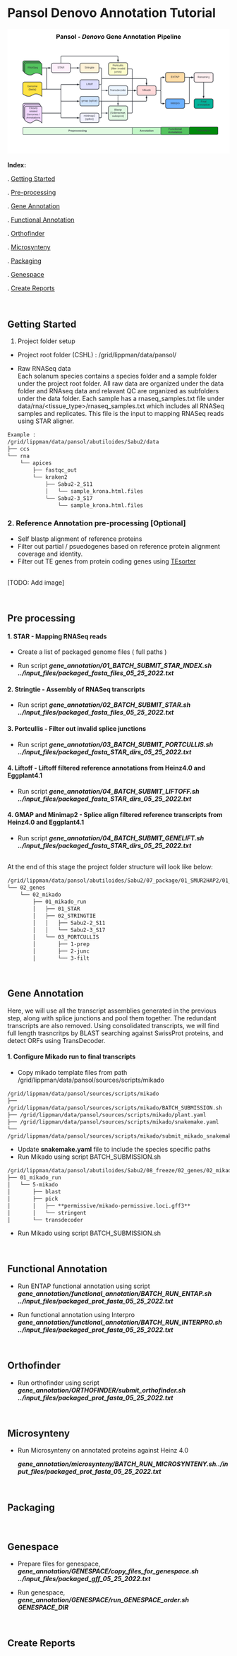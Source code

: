 # Pansol Denovo Annotation Tutorial

![Denovo Gene annotation pipeline v1.0 ](https://github.com/pan-sol/pan-sol-pipelines/blob/main/tutorials/images/Pansol_denovo_gene_annotation_pipeline.png)

**Index:**

. [Getting Started](https://github.com/pan-sol/pan-sol-pipelines/blob/master/tutorials/denovo_gene_annotation_tutorial.md#getting-started)

. [Pre-processing](https://github.com/pan-sol/pan-sol-pipelines/blob/master/tutorials/denovo_gene_annotation_tutorial.md#pre-processing)

. [Gene Annotation](https://github.com/pan-sol/pan-sol-pipelines/blob/master/tutorials/denovo_gene_annotation_tutorial.md#gene-annotation)

. [Functional Annotation](https://github.com/pan-sol/pan-sol-pipelines/blob/master/tutorials/denovo_gene_annotation_tutorial.md#functional-annotation)

. [Orthofinder](https://github.com/pan-sol/pan-sol-pipelines/blob/master/tutorials/denovo_gene_annotation_tutorial.md#orthofinder)

. [Microsynteny](https://github.com/pan-sol/pan-sol-pipelines/blob/master/tutorials/denovo_gene_annotation_tutorial.md#microsynteny)

. [Packaging](https://github.com/pan-sol/pan-sol-pipelines/blob/master/tutorials/denovo_gene_annotation_tutorial.md#packaging)

. [Genespace](https://github.com/pan-sol/pan-sol-pipelines/blob/master/tutorials/denovo_gene_annotation_tutorial.md#genespace)

. [Create Reports](https://github.com/pan-sol/pan-sol-pipelines/blob/master/tutorials/denovo_gene_annotation_tutorial.md#reporting)


<br/>

## Getting Started
1. Project folder setup
    
*   Project root folder (CSHL) : /grid/lippman/data/pansol/

*   Raw RNASeq data
    <br/>
    Each solanum species contains a species folder and a sample folder under the project root folder. All raw data are organized under the data folder and RNAseq data and relavant QC are organized as subfolders under the data folder. Each sample has a rnaseq_samples.txt file under data/rna/<tissue_type>/rnaseq_samples.txt which includes all RNASeq samples and replicates. This file is the input to mapping RNASeq reads using STAR aligner.
  
```
Example :
/grid/lippman/data/pansol/abutiloides/Sabu2/data
├── ccs
└── rna
    └── apices
        ├── fastqc_out
        └── kraken2
            ├── Sabu2-2_S11
            │   └── sample_krona.html.files
            └── Sabu2-3_S17
                └── sample_krona.html.files
```
### 2. Reference Annotation pre-processing [Optional]

*   Self blastp alignment of reference proteins 
*   Filter out partial / psuedogenes based on reference protein alignment coverage and identity.
*   Filter out TE genes from protein coding genes using [TEsorter](https://github.com/zhangrengang/TEsorter)

<br/>[TODO: Add image]

<br/>

## Pre processing

#### 1. STAR - Mapping RNASeq reads

*   Create a list of packaged genome files ( full paths )

*   Run script ***gene_annotation/01_BATCH_SUBMIT_STAR_INDEX.sh ../input_files/packaged_fasta_files_05_25_2022.txt***

#### 2. Stringtie - Assembly of RNASeq transcripts

*   Run script ***gene_annotation/02_BATCH_SUBMIT_STAR.sh ../input_files/packaged_fasta_files_05_25_2022.txt***

#### 3. Portcullis - Filter out invalid splice junctions

*   Run script ***gene_annotation/03_BATCH_SUBMIT_PORTCULLIS.sh ../input_files/packaged_fasta_STAR_dirs_05_25_2022.txt***

#### 4. Liftoff - Liftoff filtered reference annotations from Heinz4.0 and Eggplant4.1 

*   Run script ***gene_annotation/04_BATCH_SUBMIT_LIFTOFF.sh ../input_files/packaged_fasta_STAR_dirs_05_25_2022.txt***

#### 4. GMAP and Minimap2 - Splice align filtered reference transcripts from Heinz4.0 and Eggplant4.1 

*   Run script ***gene_annotation/04_BATCH_SUBMIT_GENELIFT.sh ../input_files/packaged_fasta_STAR_dirs_05_25_2022.txt***

<br/>
At the end of this stage the project folder structure will look like below:
<br/>

```
/grid/lippman/data/pansol/abutiloides/Sabu2/07_package/01_SMUR2HAP2/01_rename/00_chromosomes/00_asm
└── 02_genes
    └── 02_mikado
        ├── 01_mikado_run
        │   ├── 01_STAR
        │   ├── 02_STRINGTIE
        │   │   ├── Sabu2-2_S11
        │   │   └── Sabu2-3_S17
        │   └── 03_PORTCULLIS
        │       ├── 1-prep
        │       ├── 2-junc
        │       └── 3-filt 

```
<br/>

## Gene Annotation

Here, we will use all the transcript assemblies generated in the previous step, along with splice junctions and pool them together. The redundant transcripts are also removed. Using consolidated transcripts, we will find full length trasncritps by BLAST searching against SwissProt proteins, and detect ORFs using TransDecoder.

#### 1. Configure Mikado run to final transcripts

*   Copy mikado template files from path 
/grid/lippman/data/pansol/sources/scripts/mikado

```
/grid/lippman/data/pansol/sources/scripts/mikado
├── /grid/lippman/data/pansol/sources/scripts/mikado/BATCH_SUBMISSION.sh
├── /grid/lippman/data/pansol/sources/scripts/mikado/plant.yaml
├── /grid/lippman/data/pansol/sources/scripts/mikado/snakemake.yaml
└── /grid/lippman/data/pansol/sources/scripts/mikado/submit_mikado_snakemake.sh

```
* Update **snakemake.yaml** file to include the species specific paths
* Run Mikado using script BATCH_SUBMISSION.sh

```
/grid/lippman/data/pansol/abutiloides/Sabu2/08_freeze/02_genes/02_mikado
├── 01_mikado_run
│   └── 5-mikado
│       ├── blast
│       ├── pick
│       │   ├── **permissive/mikado-permissive.loci.gff3**
│       │   └── stringent
│       └── transdecoder

```

* Run Mikado using script BATCH_SUBMISSION.sh

<br/>

## Functional Annotation

*   Run ENTAP functional annotation using script 
    ***gene_annotation/functional_annotation/BATCH_RUN_ENTAP.sh ../input_files/packaged_prot_fasta_05_25_2022.txt***

*   Run functional annotation using Interpro
    ***gene_annotation/functional_annotation/BATCH_RUN_INTERPRO.sh ../input_files/packaged_prot_fasta_05_25_2022.txt***


<br/>

## Orthofinder

*   Run orthofinder using script 
    ***gene_annotation/ORTHOFINDER/submit_orthofinder.sh ../input_files/packaged_prot_fasta_05_25_2022.txt***

<br/>

## Microsynteny 

*   Run Microsynteny on annotated proteins against Heinz 4.0

    ***gene_annotation/microsynteny/BATCH_RUN_MICROSYNTENY.sh../input_files/packaged_prot_fasta_05_25_2022.txt***

<br/>

## Packaging

<br/>

## Genespace 
*   Prepare files for genespace, 
    ***gene_annotation/GENESPACE/copy_files_for_genespace.sh ../input_files/packaged_gff_05_25_2022.txt***

*   Run genespace, ***gene_annotation/GENESPACE/run_GENESPACE_order.sh GENESPACE_DIR***

<br/>

## Create Reports 

<br/>


